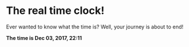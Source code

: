 # The real time clock!

Ever wanted to know what the time is? Well, your journey is about to end!

**The time is Dec 03, 2017, 22:11**